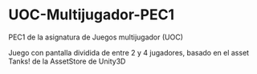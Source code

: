 # UOC-Multijugador-PEC1

PEC1 de la asignatura de Juegos multijugador (UOC)

Juego con pantalla dividida de entre 2 y 4 jugadores, basado en el asset Tanks! de la AssetStore de Unity3D
